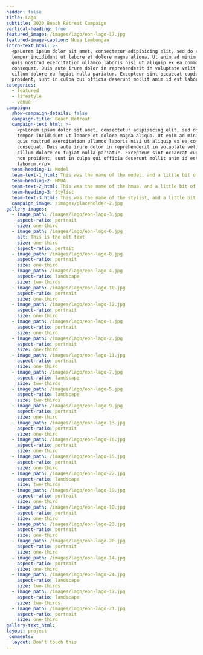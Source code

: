 ```yaml
---
hidden: false
title: Lago
subtitle: 2020 Beach Retreat Campaign
vertical-heading: true
featured_image: /images/lago/eon-lago-17.jpg
featured-image-caption: Nusa Lembongan
intro-text_html: >-
  <p>Lorem ipsum dolor sit amet, consectetur adipisicing elit, sed do eiusmod
  tempor incididunt ut labore et dolore magna aliqua. Ut enim ad minim veniam,
  quis nostrud exercitation ullamco laboris nisi ut aliquip ex ea commodo
  consequat. Duis aute irure dolor in reprehenderit in voluptate velit esse
  cillum dolore eu fugiat nulla pariatur. Excepteur sint occaecat cupidatat non
  proident, sunt in culpa qui officia deserunt mollit anim id est laborum.</p>
categories:
  - featured
  - lifestyle
  - venue
campaign:
  show-campaign-details: false
  campaign-title: Beach Retreat
  campaign-text_html: >-
    <p>Lorem ipsum dolor sit amet, consectetur adipisicing elit, sed do eiusmod
    tempor incididunt ut labore et dolore magna aliqua. Ut enim ad minim veniam,
    quis nostrud exercitation ullamco laboris nisi ut aliquip ex ea commodo
    consequat. Duis aute irure dolor in reprehenderit in voluptate velit esse
    cillum dolore eu fugiat nulla pariatur. Excepteur sint occaecat cupidatat
    non proident, sunt in culpa qui officia deserunt mollit anim id est
    laborum.</p>
  team-heading-1: Model
  team-text-1_html: This was the name of the model, and a little bit of a blurb about her.
  team-heading-2: HMUA
  team-text-2_html: This was the name of the hmua, and a little bit of a blurb about her.
  team-heading-3: Stylist
  team-text-3_html: This was the name of the stylist, and a little bit of a blurb about her.
  campaign_image: /images/placeholder-2.jpg
gallery-images:
  - image_path: /images/lago/eon-lago-3.jpg
    aspect-ratio: portrait
    size: one-third
  - image_path: /images/lago/eon-lago-6.jpg
    alt: This is the alt text
    size: one-third
    aspect-ratio: portait
  - image_path: /images/lago/eon-lago-8.jpg
    aspect-ratio: portrait
    size: one-third
  - image_path: /images/lago/eon-lago-4.jpg
    aspect-ratio: landscape
    size: two-thirds
  - image_path: /images/lago/eon-lago-10.jpg
    aspect-ratio: portrait
    size: one-third
  - image_path: /images/lago/eon-lago-12.jpg
    aspect-ratio: portrait
    size: one-third
  - image_path: /images/lago/eon-lago-1.jpg
    aspect-ratio: portrait
    size: one-third
  - image_path: /images/lago/eon-lago-2.jpg
    aspect-ratio: portrait
    size: one-third
  - image_path: /images/lago/eon-lago-11.jpg
    aspect-ratio: portrait
    size: one-third
  - image_path: /images/lago/eon-lago-7.jpg
    aspect-ratio: landscape
    size: two-thirds
  - image_path: /images/lago/eon-lago-5.jpg
    aspect-ratio: landscape
    size: two-thirds
  - image_path: /images/lago/eon-lago-9.jpg
    aspect-ratio: portrait
    size: one-third
  - image_path: /images/lago/eon-lago-13.jpg
    aspect-ratio: portrait
    size: one-third
  - image_path: /images/lago/eon-lago-16.jpg
    aspect-ratio: portrait
    size: one-third
  - image_path: /images/lago/eon-lago-15.jpg
    aspect-ratio: portrait
    size: one-third
  - image_path: /images/lago/eon-lago-22.jpg
    aspect-ratio: landscape
    size: two-thirds
  - image_path: /images/lago/eon-lago-19.jpg
    aspect-ratio: portrait
    size: one-third
  - image_path: /images/lago/eon-lago-18.jpg
    aspect-ratio: portrait
    size: one-third
  - image_path: /images/lago/eon-lago-23.jpg
    aspect-ratio: portrait
    size: one-third
  - image_path: /images/lago/eon-lago-20.jpg
    aspect-ratio: portrait
    size: one-third
  - image_path: /images/lago/eon-lago-14.jpg
    aspect-ratio: portrait
    size: one-third
  - image_path: /images/lago/eon-lago-24.jpg
    aspect-ratio: landscape
    size: two-thirds
  - image_path: /images/lago/eon-lago-17.jpg
    aspect-ratio: landscape
    size: two-thirds
  - image_path: /images/lago/eon-lago-21.jpg
    aspect-ratio: portrait
    size: one-third
gallery-text_html:
layout: project
_comments:
  layout: Don't touch this
---
```


